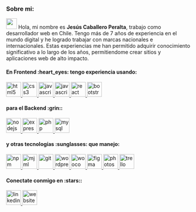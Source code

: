 ### Sobre mi:
<p><img src="https://media.tenor.com/Wx9IEmZZXSoAAAAj/hi.gif" width="29px"> Hola, mi nombre es <b>Jesús Caballero Peralta</b>, trabajo como desarrollador web en Chile. Tengo más de 7 años de experiencia en el mundo digital y he logrado trabajar con marcas nacionales e internacionales. Estas experiencias me han permitido adquirir conocimiento significativo a lo largo de los años, permitiendome crear sitios y aplicaciones web de alto impacto.</p>

<h4 align="left">En Frontend :heart_eyes: tengo experiencia usando:</h3>
<p align="left">
  
  <a href="https://www.w3.org/html/" target="_blank" rel="noreferrer">
    <img src="https://cdn.jsdelivr.net/gh/devicons/devicon/icons/html5/html5-original.svg"
      alt="html5" width="40" height="40" />
  </a>
  <a href="https://www.w3schools.com/css/" target="_blank" rel="noreferrer">
    <img src="https://cdn.jsdelivr.net/gh/devicons/devicon/icons/css3/css3-original.svg"
      alt="css3" width="40" height="40" />
  </a>
  <a href="https://developer.mozilla.org/en-US/docs/Web/JavaScript" target="_blank" rel="noreferrer">
    <img src="https://cdn.jsdelivr.net/gh/devicons/devicon/icons/javascript/javascript-original.svg"
      alt="javascript" width="40" height="40" />
  </a>
  <a href="https://webpack.js.org/" target="_blank" rel="noreferrer">
    <img src="https://cdn.jsdelivr.net/gh/devicons/devicon/icons/webpack/webpack-original.svg" alt="javascript" width="40" height="40"/>
  </a> 
  <a href="https://reactjs.org/" target="_blank" rel="noreferrer">
    <img src="https://cdn.jsdelivr.net/gh/devicons/devicon/icons/react/react-original.svg"
      alt="react" width="40" height="40" />
  </a>
  <a href="https://getbootstrap.com/" target="_blank" rel="noreferrer">
    <img src="https://cdn.jsdelivr.net/gh/devicons/devicon/icons/bootstrap/bootstrap-original.svg"
      alt="bootstrap" width="40" height="40" />
  </a>
  
</p>

<h4 align="left">para el Backend :grin::</h3>
<p align="left">
  
  <a href="https://nodejs.org/" target="_blank" rel="noreferrer">
    <img src="https://cdn.jsdelivr.net/gh/devicons/devicon/icons/nodejs/nodejs-original.svg"
      alt="nodejs" width="40" height="40" />
  </a>
  <a href="https://expressjs.com/es/" target="_blank" rel="noreferrer">
    <img src="https://cdn.jsdelivr.net/gh/devicons/devicon/icons/express/express-original.svg"
      alt="express" width="40" height="40">
  </a>
  <a href="https://www.php.net/" target="_blank" rel="noreferrer">
    <img src="https://cdn.jsdelivr.net/gh/devicons/devicon/icons/php/php-plain.svg"
      alt="php" width="40" height="40">
  </a>
  <a href="https://www.mysql.com/" target="_blank" rel="noreferrer">
    <img src="https://cdn.jsdelivr.net/gh/devicons/devicon/icons/mysql/mysql-original-wordmark.svg"
      alt="mysql" width="40" height="40">
  </a>
  
</p>

<h4 align="left">y otras tecnologías :sunglasses: que manejo:</h3>
<p align="left">
  <a href="https://npm.org/" target="_blank" rel="noreferrer">
    <img src="https://cdn.jsdelivr.net/gh/devicons/devicon/icons/npm/npm-original-wordmark.svg" 
         alt="npm" width="40" height="40" />
  </a>
  
  <a href="https://mjml.io/" target="_blank" rel="noreferrer">
    <img src="https://avatars.githubusercontent.com/u/16115896?s=280&v=4" 
         alt="mjml" width="40" height="40">
  </a>
  
  <a href="https://git-scm.com/" target="_blank" rel="noreferrer">
    <img src="https://cdn.jsdelivr.net/gh/devicons/devicon/icons/git/git-original.svg" 
         alt="git" width="40" height="40" />
  </a>
  
  <a href="https://wordpress.org/" target="_blank" rel="noreferrer">
    <img src="https://cdn.jsdelivr.net/gh/devicons/devicon/icons/wordpress/wordpress-original.svg" 
         alt="wordpress" width="40" height="40" />
  </a>
  <a href="https://woocommerce.com/" target="_blank" rel="noreferrer">
    <img src="https://cdn.jsdelivr.net/gh/devicons/devicon/icons/woocommerce/woocommerce-original.svg" 
         alt="woocommerce" width="40" height="40" />
  </a>
  
  <a href="https://www.figma.com/" target="_blank" rel="noreferrer">
    <img src="https://cdn.jsdelivr.net/gh/devicons/devicon/icons/figma/figma-original.svg" alt="figma" width="40" height="40" />
  </a>
  
  <a href="https://www.adobe.com/cl/products/photoshop.html" target="_blank" rel="noreferrer">
    <img src="https://cdn.jsdelivr.net/gh/devicons/devicon/icons/photoshop/photoshop-plain.svg"
      alt="photoshop" width="40" height="40" />
  </a>
  
  <a href="https://trello.com/" target="_blank" rel="noreferrer">
    <img src="https://cdn.jsdelivr.net/gh/devicons/devicon/icons/trello/trello-plain.svg"
      alt="trello" width="40" height="40" />
  </a>
</p>
<h4 align="left">Conectate conmigo en :stars::</h3>
<p>
  <a href="https://www.linkedin.com/in/jesus-caballero-peralta/" target="_blank" rel="noreferrer">
    <img src="https://cdn.jsdelivr.net/gh/devicons/devicon/icons/linkedin/linkedin-original.svg"
      alt="linkedin" width="40" height="40" />
  </a>
  <a href="https://jesuscaballero.cl" target="_blank" rel="noopener">
    <img src="https://cdn.jsdelivr.net/gh/devicons/devicon/icons/google/google-original.svg"
      alt="website" width="40" height="40" />
  </a>
</p>
